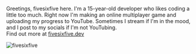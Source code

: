 Greetings, fivesixfive here. I'm a 15-year-old developer who likes coding a little too much.
Right now I'm making an online multiplayer game and uploading my progress to YouTube. 
Sometimes I stream if I'm in the mood, and I post to my socials if I'm not YouTubing.<br>
Find out more at [fivesixfive.dev](https://fivesixfive.dev)

<p><img src="https://github-readme-stats.vercel.app/api/top-langs?username=thefivesixfive&show_icons=true&locale=en&theme=dracula&layout=compact" alt="fivesixfive" /></p>
